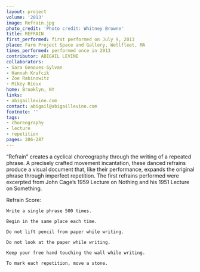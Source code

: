 ```yaml
---
layout: project
volume: '2013'
image: Refrain.jpg
photo_credit: 'Photo credit: Whitney Browne'
title: REFRAIN
first_performed: first performed on July 9, 2013
place: Farm Project Space and Gallery, Wellfleet, MA
times_performed: performed once in 2013
contributor: ABIGAIL LEVINE
collaborators:
- Sara Genoves-Sylvan
- Han­nah Kraf­cik
- Zoe Rabi­nowitz
- Mikey Rioux
home: Brooklyn, NY
links:
- abigaillevine.com
contact: abigail@abigaillevine.com
footnote: ''
tags:
- choreography
- lecture
- repetition
pages: 286-287
---
```


“Refrain” cre­ates a cycli­cal chore­og­ra­phy through the writ­ing of a repeated phrase. A pre­cisely crafted move­ment incan­ta­tion, these danced refrains pro­duce a visual doc­u­ment that, like their per­for­mance, expands the orig­i­nal phrase through imper­fect rep­e­ti­tion. The first refrains performed were excerpted from John Cage’s 1959 Lec­ture on Noth­ing and his 1951 Lec­ture on Something.

Refrain Score:

	Write a single phrase 500 times.

	Begin in the same place each time.

	Do not lift pencil from paper while writing.

	Do not look at the paper while writing.

	Keep your free hand touching the wall while writing.

	To mark each repetition, move a stone.
